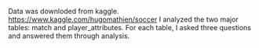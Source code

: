 Data was downloded from kaggle. https://www.kaggle.com/hugomathien/soccer I analyzed the two major tables: match and player_attributes. For each table, I asked three questions and answered them through analysis.
